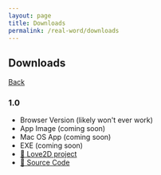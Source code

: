 ```yaml
---
layout: page
title: Downloads
permalink: /real-word/downloads
---
```


## Downloads
[Back](https://raythenoob.github.io/website/real-word)

### 1.0
 - Browser Version (likely won't ever work)
 - App Image (coming soon)
 - Mac OS App (coming soon)
 - EXE (coming soon)
 - [📄 Love2D project](https://github.com/RayTheNoob/real-word/releases/download/release/real.word.love)
 - [📄 Source Code](https://github.com/RayTheNoob/real-word/archive/refs/tags/release.zip)
